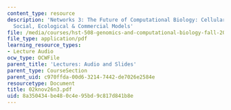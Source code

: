 ```yaml
---
content_type: resource
description: 'Networks 3: The Future of Computational Biology: Cellular, Developmental,
  Social, Ecological & Commercial Models'
file: /media/courses/hst-508-genomics-and-computational-biology-fall-2002/8a350434be480c4e95bd9c817d841b8e_02knov26n3.pdf
file_type: application/pdf
learning_resource_types:
- Lecture Audio
ocw_type: OCWFile
parent_title: 'Lectures: Audio and Slides'
parent_type: CourseSection
parent_uid: c970ffda-00d6-3214-7442-de7026e2584e
resourcetype: Document
title: 02knov26n3.pdf
uid: 8a350434-be48-0c4e-95bd-9c817d841b8e
---
```

